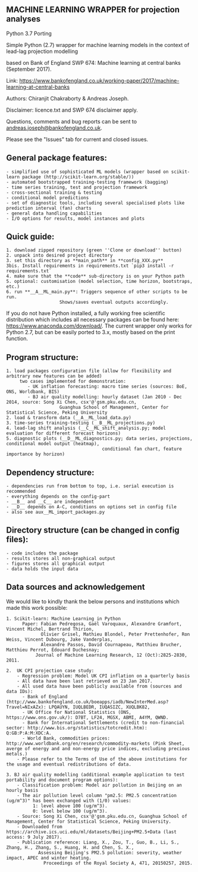 
MACHINE LEARNING WRAPPER for projection analyses
------------------------------------------------
Python 3.7 Porting

Simple Python (2.7) wrapper for machine learning models in the context of lead-lag projection modelling

based on Bank of England SWP 674: Machine learning at central banks (September 2017).

Link: https://www.bankofengland.co.uk/working-paper/2017/machine-learning-at-central-banks

Authors: Chiranjit Chakraborty & Andreas Joseph.

Disclaimer: licence.txt and SWP 674 disclaimer apply.

Questions, comments and bug reports can be sent to andreas.joseph@bankofengland.co.uk.

Please see the "Issues" tab for current and closed issues.


General package features:
-------------------------

	- simplified use of sophisticated ML models (wrapper based on scikit-learn package (http://scikit-learn.org/stable/))
	- automated bootstrapped training-testing framework (bagging)
	- time series training, test and projection framework
	- cross-sectional training & testing
	- conditional model predictions
	- set of diagnostic tools, including several specialised plots like prediction interval (fan) charts
	- general data handling capabilities
	- I/O options for results, model instances and plots
	
Quick guide:
------------

	1. download zipped repository (green ''Clone or download'' button)
	2. unpack into desired project directory
	3. set this directory as **main_path** in **config_XXX.py**
	3bis. Install requirements in requirements.txt `pip3 install -r requirements.txt`
	4. make sure that the **code** sub-directory is on your Python path 
	5. optional: customisation (model selection, time horizon, bootstraps, etc.)
	6. run **__A__ML_main.py**: Triggers sequence of other scripts to be run. 
			            Shows/saves eventual outputs accordingly.
					 
If you do not have Python installed, a fully working free scientific distribution which includes all necessary packages
can be found here: https://www.anaconda.com/download/. The current wrapper only works for Python 2.7, but can be easily
ported to 3.x, mostly based on the print function.
	

Program structure:
------------------

	1. load packages configuration file (allow for flexibility and arbitrary new features can be added)
		 two cases implemented for demonstration: 
		    - UK inflation forecasting: macro time series (sources: BoE, ONS, Worldbank, BIS)
		    - BJ air quality modelling: hourly dataset (Jan 2010 - Dec 2014, source: Song Xi Chen, csx'@'gsm.pku.edu.cn,
						Guanghua School of Management, Center for Statistical Science, Peking University
	2. load & transform data (__A__ML_load_data.py)
	3. time-series training-testing (__B__ML_projections.py)
	4. lead-lag shift analysis (__C__ML_shift_analysis.py; model evaluation for different forecast horizons)
	5. diagnostic plots (__D__ML_diagnostics.py; data series, projections, conditional model output (heatmap), 
                         				conditional fan chart, feature importance by horizon)
                         
Dependency structure:
---------------------

	- dependencies run from bottom to top, i.e. serial execution is recommended
	- everything depends on the config-part
	- __B__ and __C__ are independent
	- __D__ depends on A-C, conditions on options set in config file
	- also see aux__ML_import_packages.py

Directory structure (can be changed in config files):
-----------------------------------------------------

	- code includes the package
	- results stores all non-graphical output
	- figures stores all graphical output
	- data holds the input data

Data sources and acknowledgement
--------------------------------

We would like to kindly thank the below persons and institutions which made this work possible: 

    1. Scikit-learn: Machine Learning in Python
	      Paper: Fabian Pedregosa, Gaël Varoquaux, Alexandre Gramfort, Vincent Michel, Bertrand Thirion,
	             Olivier Grisel, Mathieu Blondel, Peter Prettenhofer, Ron Weiss, Vincent Dubourg, Jake Vanderplas,
	             Alexandre Passos, David Cournapeau, Matthieu Brucher, Matthieu Perrot, Édouard Duchesnay; 
               Journal of Machine Learning Research, 12 (Oct):2825-2830, 2011.

    2.  UK CPI projection case study:
	    - Regression problem: Model UK CPI inflation on a quarterly basis
	    - All data have been last retrieved on 23 Jan 2017.
	    - All used data have been publicly available from (sources and data IDs):
		  - Bank of England (http://www.bankofengland.co.uk/boeapps/iadb/NewInterMed.asp?Travel=NIxAZx): LPQAUYN, IUQLBEDR, IUQASIZC, XUQLBK82, 
		  - UK Office for National Statistics (ONS, https://www.ons.gov.uk/): D7BT, LF24, MGSX, ABMI, A4YM, QWND.
		  - Bank for International Settlements (credit to non-financial sector: http://www.bis.org/statistics/totcredit.htm): Q:GB:P:A:M:XDC:A.
		  - World Bank, commodities prices: http://www.worldbank.org/en/research/commodity-markets (Pink Sheet, averge of energy and and non-energy price indices, excluding precious metals.)
	    - Please refer to the Terms of Use of the above institutions for the usage and eventual redistributions of data.

    3. BJ air quality modelling (additional example application to test portability and document program options):
	    - Classification problem: Model air pollution in Beijing on an hourly basis
	    - The air pollution level column "pm2.5: PM2.5 concentration (ug/m^3)" has been exchanged with (1/0) values:
		      1: level above 100 (ug/m^3).
		      0: level below 100 (ug/m^3).
	    - Source: Song Xi Chen, csx'@'gsm.pku.edu.cn, Guanghua School of Management, Center for Statistical Science, Peking University.
	    - Downloaded from https://archive.ics.uci.edu/ml/datasets/Beijing+PM2.5+Data (last access: 9 July 2017).
	    - Publication reference: Liang, X., Zou, T., Guo, B., Li, S., Zhang, H., Zhang, S., Huang, H. and Chen, S. X.,
			  	Assessing Beijing's PM2.5 pollution: severity, weather impact, APEC and winter heating. 
				  Proceedings of the Royal Society A, 471, 20150257, 2015.
